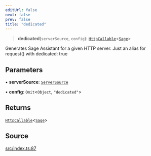 ```yaml
---
editUrl: false
next: false
prev: false
title: "dedicated"
---
```


> **dedicated**(`serverSource`, `config`): [`HttpCallable`](../type-aliases/HttpCallable.md)\<[`Sage`](../classes/Sage.md)\>

Generates Sage Assistant for a given HTTP server.
Just an alias for request() with dedicated: true

## Parameters

• **serverSource**: [`ServerSource`](../type-aliases/ServerSource.md)

• **config**: `Omit`\<`Object`, `"dedicated"`\>

## Returns

[`HttpCallable`](../type-aliases/HttpCallable.md)\<[`Sage`](../classes/Sage.md)\>

## Source

[src/index.ts:87](https://github.com/eddienubes/sagetest/blob/6b2dec0/src/index.ts#L87)
